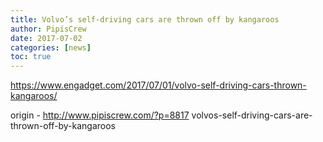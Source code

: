 ```yaml
---
title: Volvo’s self-driving cars are thrown off by kangaroos
author: PipisCrew
date: 2017-07-02
categories: [news]
toc: true
---
```


https://www.engadget.com/2017/07/01/volvo-self-driving-cars-thrown-kangaroos/

origin - http://www.pipiscrew.com/?p=8817 volvos-self-driving-cars-are-thrown-off-by-kangaroos